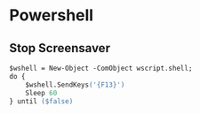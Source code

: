 # Powershell

## Stop Screensaver

```ps
$wshell = New-Object -ComObject wscript.shell;
do {
    $wshell.SendKeys('{F13}')
    Sleep 60
} until ($false)
```
